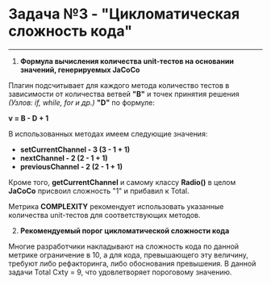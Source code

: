 # Задача №3 - "Цикломатическая сложность кода"
------

1. **Формула вычисления количества unit-тестов на основании значений, генерируемых JaCoCo**

Плагин подсчитывает для каждого метода количество тестов в зависимости от количества ветвей **"B"** 
и точек принятия решения *(Узлов: if, while, for и др.)* **"D"** по формуле:

   **v = B - D + 1**

В использованных методах имеем следующие значения:
* **setCurrentChannel - 3 (3 - 1 + 1)**
* **nextChannel - 2 (2 - 1 + 1)**
* **previousChannel - 2 (2 - 1 + 1)**

Кроме того, **getCurrentChannel** и самому классу **Radio()** в целом **JaCoCo** присвоил сложность "1" и прибавил к Total.

Метрика **COMPLEXITY** рекомендует использовать указанные количества unit-тестов для соответствующих 
методов.  

2.  **Рекомендуемый порог цикломатической сложности кода**

Многие разработчики накладывают на сложность кода по данной метрике ограничение в 10, а для кода, превышающего эту 
величину, требуют либо рефакторинга, либо обоснования превышения. В данной задачи Total Cxty = 9, что удовлетворяет 
пороговому значению.
